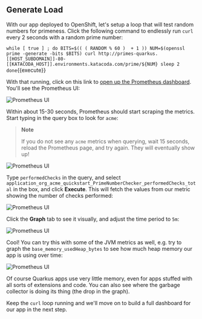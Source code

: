## Generate Load

With our app deployed to OpenShift, let's setup a loop that will test random numbers for primeness. Click the following command to endlessly run `curl` every 2 seconds with a random prime number:

`while [ true ] ; do
        BITS=$(( ( RANDOM % 60 )  + 1 ))
        NUM=$(openssl prime -generate -bits $BITS)
        curl http://primes-quarkus.[[HOST_SUBDOMAIN]]-80-[[KATACODA_HOST]].environments.katacoda.com/prime/${NUM}
        sleep 2
done`{{execute}}

With that running, click on this link to [open up the Prometheus dashboard](http://prometheus-quarkus.[[HOST_SUBDOMAIN]]-80-[[KATACODA_HOST]].environments.katacoda.com/). You'll see the Prometheus UI:

![Prometheus UI](/openshift/assets/middleware/quarkus/prom.png)

Within about 15-30 seconds, Prometheus should start scraping the metrics. Start typing in the query box to look for `acme`:

> **Note**
>
> If you do not see any `acme` metrics when querying, wait 15 seconds, reload the Prometheus page, and try again. They
> will eventually show up\!

![Prometheus UI](/openshift/assets/middleware/quarkus/promnames.png)

Type `performedChecks` in the query, and select `application_org_acme_quickstart_PrimeNumberChecker_performedChecks_total` in the box, and click **Execute**. This will
fetch the values from our metric showing the number of checks performed:

![Prometheus UI](/openshift/assets/middleware/quarkus/promchecks.png)

Click the **Graph** tab to see it visually, and adjust the time period to `5m`:

![Prometheus UI](/openshift/assets/middleware/quarkus/promgraph.png)

Cool\! You can try this with some of the JVM metrics as well, e.g. try to graph the `base_memory_usedHeap_bytes` to
see how much heap memory our app is using over time:

![Prometheus UI](/openshift/assets/middleware/quarkus/prommem.png)

Of course Quarkus apps use very little memory, even for apps stuffed with all sorts of extensions and code. You can also see where the garbage collector is doing its thing (the drop in the graph).

Keep the `curl` loop running and we'll move on to build a full dashboard for our app in the next step.